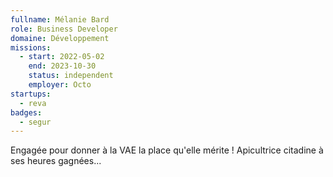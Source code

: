 ```yaml
---
fullname: Mélanie Bard
role: Business Developer
domaine: Développement
missions:
  - start: 2022-05-02
    end: 2023-10-30
    status: independent
    employer: Octo
startups:
  - reva
badges:
  - segur
---
```


Engagée pour donner à la VAE la place qu'elle mérite !
Apicultrice citadine à ses heures gagnées... 

